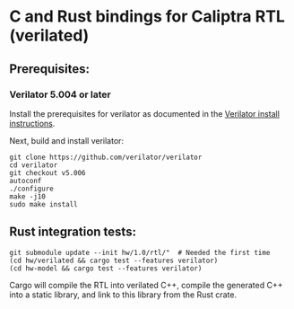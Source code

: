 # C and Rust bindings for Caliptra RTL (verilated)

## Prerequisites:

### Verilator 5.004 or later

Install the prerequisites for verilator as documented in the [Verilator install instructions](https://verilator.org/guide/latest/install.html#git-quick-install).

Next, build and install verilator:

```shell
git clone https://github.com/verilator/verilator
cd verilator
git checkout v5.006
autoconf
./configure
make -j10
sudo make install
```

## Rust integration tests:

```shell
git submodule update --init hw/1.0/rtl/"  # Needed the first time
(cd hw/verilated && cargo test --features verilator)
(cd hw-model && cargo test --features verilator)
```

Cargo will compile the RTL into verilated C++, compile the generated C++ into a
static library, and link to this library from the Rust crate.
